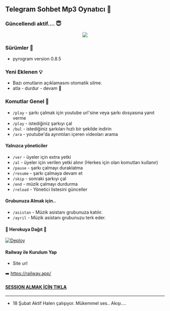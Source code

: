 <h2 align="centre">Telegram Sohbet Mp3 Oynatıcı 🎵</h2>

### Güncellendi aktif.... 😇
<p align="center">
  <img src="https://telegra.ph/file/a4fa687ed647cfef52402.jpg">
</p> 

<h3>Sürümler 📮</h3>

- pyrogram version 0.8.5

<h3>Yeni Eklenen 💡</h3>

- Bazı omutların açıklamasını otomatik silme. 
- atla - durdur - devam 🤔
### Komutlar Genel 🍭
- `/play` - şarkı çalmak için youtube url'sine veya şarkı dosyasına yanıt verme
- `/play` - istediğiniz şarkıyı çal
- `/bul` - istediğiniz şarkıları hızlı bir şekilde indirin 
- `/ara` - youtube'da ayrıntıları içeren videoları arama

#### Yalnızca yöneticiler 
- `/ver` - üyeler için extra yetki 
- `/al` - üyeler için verilen yetki alınır (Herkes için olan komutları kullanır) 
- `/pause` - şarkı çalmayı duraklatma 
- `/resume` - şarkı çalmaya devam et 
- `/skip` - sonraki şarkıyı çal 
- `/end` - müzik çalmayı durdurma
- `/reload` - Yönetici listesini günceller
#### Grubunuza Almak için.. 
- `/asistan` - Müzik asistanı  grubunuza katılır. 
- `/ayril` - Müzik asistanı grubunuzu terk eder. 

<h4>🔺 Herokuya Dağıt 🔻</h4>

[![Deploy](https://www.herokucdn.com/deploy/button.svg)](https://heroku.com/deploy?template=https://github.com/Aleyivdiiiiiii/bot8282)

<h4> Railway ile Kurulum Yap </h4>

- Site url

➡️ https://railway.app/  

#### [SESSION ALMAK İÇİN TIKLA](https://t.me/Sitringsison_bot)
---------------------- 
- 18 Şubat  Aktif Halen çalışıyor. Mükemmel ses.. Akışı.... 
